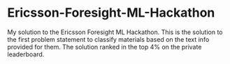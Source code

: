 # Ericsson-Foresight-ML-Hackathon
My solution to the Ericsson Foresight ML Hackathon. This is the solution to the first problem statement to classify materials based on the text info provided for them. The solution ranked in the top 4% on the private leaderboard.
